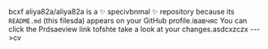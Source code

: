 bcxf
aliya82a/aliya82a is a ✨ specivbnmal ✨ repository because its `README.md` (this filesda) appears on your GitHub profile.івавчяс
You can click the Prdsaeview link tofshte take a look at your changes.asdcxzczx
--->cv
